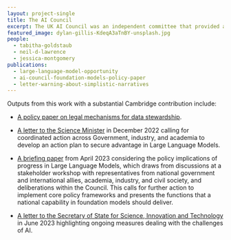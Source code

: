 ```yaml
---
layout: project-single
title: The AI Council
excerpt: The UK AI Council was an independent committee that provided advice on AI policy and strategy to the UK Government from 2018 – 2023. In 2022-23, the Council convened a series of discussions focused on the policy implications of advances in Large Language Models, with the aim of supporting rapid Government action to build national capability in Foundation Models. 
featured_image: dylan-gillis-KdeqA3aTnBY-unsplash.jpg
people:
  - tabitha-goldstaub
  - neil-d-lawrence
  - jessica-montgomery
publications:
  - large-language-model-opportunity
  - ai-council-foundation-models-policy-paper
  - letter-warning-about-simplistic-narratives
---
```



Outputs from this work with a substantial Cambridge contribution include:

* [A policy paper on legal mechanisms for data stewardship](https://www.adalovelaceinstitute.org/report/legal-mechanisms-data-stewardship/).

* [A letter to the Science Minister](https://mlatcl.github.io/publications/large-language-model-opportunity.html) in December 2022 calling for coordinated action across Government, industry, and academia to develop an action plan to secure advantage in Large Language Models.

* [A briefing paper](https://mlatcl.github.io/publications/ai-council-foundation-models-policy-paper.html) from April 2023 considering the policy implications of progress in Large Language Models, which draws from discussions at a stakeholder workshop with representatives from national government and international allies, academia, industry, and civil society, and deliberations within the Council. This calls for further action to implement core policy frameworks and presents the functions that a national capability in foundation models should deliver.

* [A letter to the Secretary of State for Science, Innovation and Technology](https://mlatcl.github.io/publications/letter-warning-about-simplistic-narratives.html) in June 2023 highlighting ongoing measures dealing with the challenges of AI.

